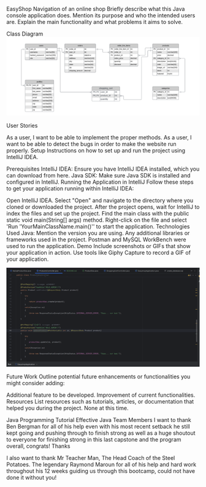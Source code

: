 EasyShop
Navigation of an online shop 
Briefly describe what this Java console application does. Mention its purpose and who the intended users are. Explain the main functionality and what problems it aims to solve.

Class Diagram
![img_2.png](img_2.png)


User Stories

As a user, I want to be able to implement the proper methods.
As a user, I want to be able to detect the bugs in order to make the website run properly.
Setup
Instructions on how to set up and run the project using IntelliJ IDEA.

Prerequisites
IntelliJ IDEA: Ensure you have IntelliJ IDEA installed, which you can download from here.
Java SDK: Make sure Java SDK is installed and configured in IntelliJ.
Running the Application in IntelliJ
Follow these steps to get your application running within IntelliJ IDEA:

Open IntelliJ IDEA.
Select "Open" and navigate to the directory where you cloned or downloaded the project.
After the project opens, wait for IntelliJ to index the files and set up the project.
Find the main class with the public static void main(String[] args) method.
Right-click on the file and select 'Run 'YourMainClassName.main()'' to start the application.
Technologies Used
Java: Mention the version you are using.
Any additional libraries or frameworks used in the project.
Postman and MySQL WorkBench were used to run the application.
Demo
Include screenshots or GIFs that show your application in action. Use tools like Giphy Capture to record a GIF of your application.

![img_1.png](img_1.png)

Future Work
Outline potential future enhancements or functionalities you might consider adding:

Additional feature to be developed.
Improvement of current functionalities.
Resources
List resources such as tutorials, articles, or documentation that helped you during the project.
None at this time.

Java Programming Tutorial
Effective Java
Team Members
I want to thank Ben Bergman for all of his help even with his most recent setback he still kept going and pushing through to finish strong as well as a huge shoutout to everyone for finishing strong in this last capstone and the program overall, congrats!
Thanks

I also want to thank Mr Teacher Man, The Head Coach of the Steel Potatoes. The legendary Raymond Maroun for all of his help and hard work throughout his 12 weeks guiding us through this bootcamp, could not have done it without you!
